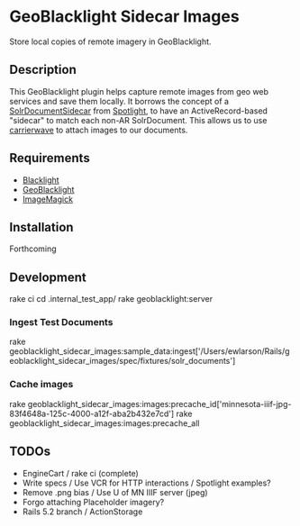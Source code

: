 # GeoBlacklight Sidecar Images
Store local copies of remote imagery in GeoBlacklight.

## Description
This GeoBlacklight plugin helps capture remote images from geo web services and save them locally. It borrows the concept of a [SolrDocumentSidecar](https://github.com/projectblacklight/spotlight/blob/master/app/models/spotlight/solr_document_sidecar.rb) from [Spotlight](https://github.com/projectblacklight/spotlight), to have an ActiveRecord-based "sidecar" to match each non-AR SolrDocument. This allows us to use [carrierwave](https://github.com/carrierwaveuploader/carrierwave) to attach images to our documents.

## Requirements

* [Blacklight](https://github.com/projectblacklight/blacklight/)
* [GeoBlacklight](https://github.com/geoblacklight/geoblacklight)
* [ImageMagick](https://github.com/ImageMagick/ImageMagick)

## Installation

Forthcoming

## Development

rake ci
cd .internal_test_app/
rake geoblacklight:server

### Ingest Test Documents
rake geoblacklight_sidecar_images:sample_data:ingest['/Users/ewlarson/Rails/geoblacklight_sidecar_images/spec/fixtures/solr_documents']

### Cache images
rake geoblacklight_sidecar_images:images:precache_id['minnesota-iiif-jpg-83f4648a-125c-4000-a12f-aba2b432e7cd']
rake geoblacklight_sidecar_images:images:precache_all

## TODOs

* EngineCart / rake ci (complete)
* Write specs / Use VCR for HTTP interactions / Spotlight examples?
* Remove .png bias / Use U of MN IIIF server (jpeg)
* Forgo attaching Placeholder imagery?
* Rails 5.2 branch / ActionStorage
